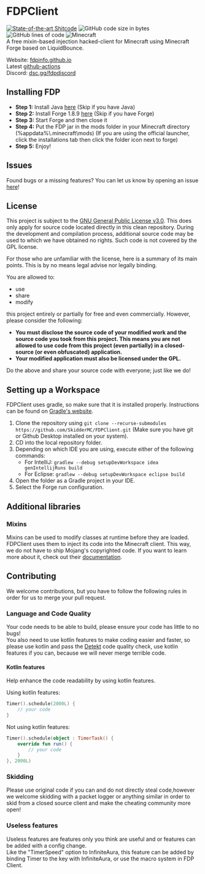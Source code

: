 # FDPClient
[![State-of-the-art Shitcode](https://img.shields.io/static/v1?label=State-of-the-art&message=Shitcode&color=7B5804)](https://github.com/trekhleb/state-of-the-art-shitcode)
![GitHub code size in bytes](https://img.shields.io/github/languages/code-size/SkidderMC/FDPClient)
![GitHub lines of code](https://tokei.rs/b1/github/SkidderMC/FDPClient)
![Minecraft](https://img.shields.io/badge/game-Minecraft-brightgreen)  
A free mixin-based injection hacked-client for Minecraft using Minecraft Forge based on LiquidBounce.

Website: [fdpinfo.github.io](https://fdpinfo.github.io)  
Latest [github-actions](https://github.com/SkidderMC/FDPClient/actions/workflows/build.yml?query=event%3Apush)  
Discord: [dsc.gg/fdpdiscord](https://dsc.gg/fdpdiscord)


## Installing FDP
- **Step 1:** Install Java [here](https://www.java.com/en/download/) (Skip if you have Java)
- **Step 2:** Install Forge 1.8.9 [here](https://files.minecraftforge.net/net/minecraftforge/forge/index_1.8.9.html) (Skip if you have Forge)
- **Step 3:** Start Forge and then close it
- **Step 4:** Put the FDP jar in the mods folder in your Minecraft directory (%appdata%\\.minecraft\mods) (If you are using the official launcher, click the installations tab then click the folder icon next to forge)
- **Step 5:** Enjoy!

## Issues
Found bugs or a missing features? You can let us know by opening an issue [here](https://github.com/SkidderMC/FDPClient/issues)!

## License
This project is subject to the [GNU General Public License v3.0](LICENSE). This does only apply for source code located directly in this clean repository. During the development and compilation process, additional source code may be used to which we have obtained no rights. Such code is not covered by the GPL license.

For those who are unfamiliar with the license, here is a summary of its main points. This is by no means legal advise nor legally binding.

You are allowed to:
- use
- share
- modify

this project entirely or partially for free and even commercially. However, please consider the following:

- **You must disclose the source code of your modified work and the source code you took from this project. This means you are not allowed to use code from this project (even partially) in a closed-source (or even obfuscated) application.**
- **Your modified application must also be licensed under the GPL.**

Do the above and share your source code with everyone; just like we do!

## Setting up a Workspace
FDPClient uses gradle, so make sure that it is installed properly. Instructions can be found on [Gradle's website](https://gradle.org/install/).
1. Clone the repository using `git clone --recurse-submodules https://github.com/SkidderMC/FDPClient.git` (Make sure you have git or Github Desktop installed on your system).
2. CD into the local repository folder.
3. Depending on which IDE you are using, execute either of the following commands:
    - For IntelliJ: `gradlew --debug setupDevWorkspace idea genIntellijRuns build`
    - For Eclipse: `gradlew --debug setupDevWorkspace eclipse build`
4. Open the folder as a Gradle project in your IDE.
5. Select the Forge run configuration.

## Additional libraries
### Mixins
Mixins can be used to modify classes at runtime before they are loaded. FDPClient uses them to inject its code into the Minecraft client. This way, we do not have to ship Mojang's copyrighted code. If you want to learn more about it, check out their [documentation](https://docs.spongepowered.org/5.1.0/en/plugin/internals/mixins.html).

## Contributing
We welcome contributions, but you have to follow the following rules in order for us to merge your pull request.

### Language and Code Quality
Your code needs to be able to build, please ensure your code has little to no bugs!  
You also need to use kotlin features to make coding easier and faster, so please use kotlin and pass the [Detekt](https://github.com/detekt/detekt) code quality check, use kotlin features if you can, because we will never merge terrible code.

#### Kotlin features
Help enhance the code readability by using kotlin features.

Using kotlin features:
~~~kotlin
Timer().schedule(2000L) { 
    // your code
}
~~~
Not using kotlin features:
~~~kotlin
Timer().schedule(object : TimerTask() {
    override fun run() {
        // your code
    }
}, 2000L)
~~~

### Skidding
Please use original code if you can and do not directly steal code,however we welcome skidding with a packet logger or anything similar in order to skid from a closed source client and make the cheating community more open!

### Useless features
Useless features are features only you think are useful and or features can be added with a config change.  
Like the "TimerSpeed" option to InfiniteAura, this feature can be added by binding Timer to the key with InfiniteAura, or use the macro system in FDP Client.
